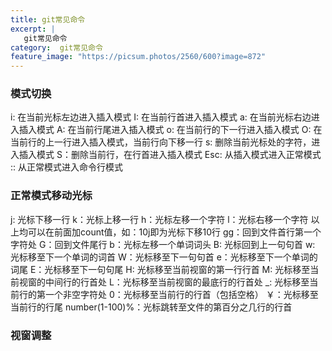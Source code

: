 ```yaml
---
title: git常见命令
excerpt: |
   git常见命令
category:  git常见命令
feature_image: "https://picsum.photos/2560/600?image=872"
---
```

### 模式切换

i: 在当前光标左边进入插入模式
I: 在当前行首进入插入模式
a: 在当前光标右边进入插入模式
A: 在当前行尾进入插入模式
o: 在当前行的下一行进入插入模式
O: 在当前行的上一行进入插入模式，当前行向下移一行
s: 删除当前光标处的字符，进入插入模式
S：删除当前行，在行首进入插入模式
Esc: 从插入模式进入正常模式
:: 从正常模式进入命令行模式

### 正常模式移动光标
j: 光标下移一行
k：光标上移一行
h：光标左移一个字符
l：光标右移一个字符
以上均可以在前面加count值，如：10j即为光标下移10行
gg：回到文件首行第一个字符处
G：回到文件尾行
b：光标左移一个单词词头
B: 光标回到上一句句首
w: 光标移至下一个单词的词首
W：光标移至下一句句首
e：光标移至下一个单词的词尾
E：光标移至下一句句尾
H: 光标移至当前视窗的第一行行首
M: 光标移至当前视窗的中间行的行首处
L：光标移至当前视窗的最底行的行首处
_: 光标移至当前行的第一个非空字符处
0：光标移至当前行的行首（包括空格）
￥：光标移至当前行的行尾
number(1-100)%：光标跳转至文件的第百分之几行的行首

### 视窗调整
